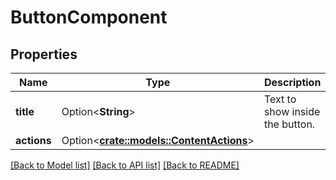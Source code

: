 # ButtonComponent

## Properties

Name | Type | Description | Notes
------------ | ------------- | ------------- | -------------
**title** | Option<**String**> | Text to show inside the button. | [optional]
**actions** | Option<[**crate::models::ContentActions**](ContentActions.md)> |  | [optional]

[[Back to Model list]](../README.md#documentation-for-models) [[Back to API list]](../README.md#documentation-for-api-endpoints) [[Back to README]](../README.md)


